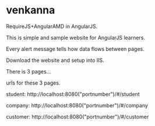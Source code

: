 # venkanna
RequireJS+AngularAMD in AngularJS.

This is simple and sample website for AngularJS learners.

Every alert message tells how data flows between pages.

Download the website and setup into IIS.

There is 3 pages...

urls for these 3 pages.

student: http://localhost:8080("portnumber")/#/student

company: http://localhost:8080("portnumber")/#/company

customer: http://localhost:8080("portnumber")/#/customer